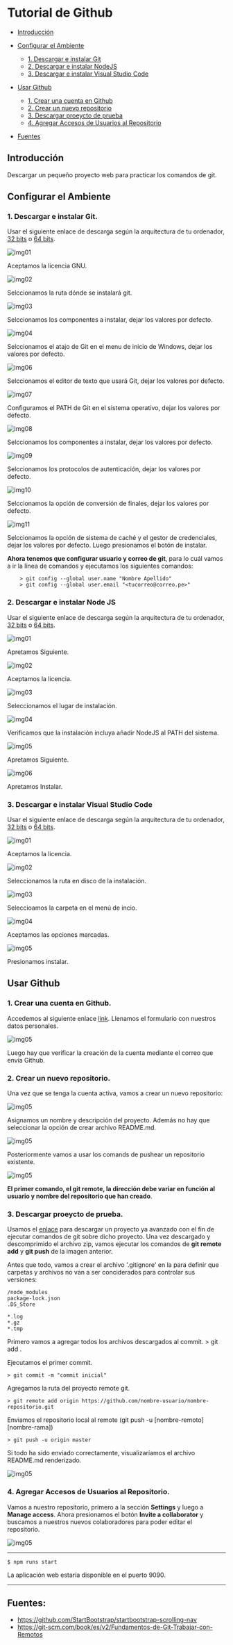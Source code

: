 # Tutorial de Github

- [Introducción](#introducción)

- [Configurar el Ambiente](#<b>Configurar-el-Ambiente</b>)

    - [1. Descargar e instalar Git](#<b>1.-Descargar-e-instalar-Git</b>.)
    - [2. Descargar e instalar NodeJS](#<b>-2.-Descargar-e-instalar-Node-JS</b>)
    - [3. Descargar e instalar Visual Studio Code](#<b>3.-Descargar-e-instalar-Visual-Studio-Code</b>)

- [Usar Github](#<b>Usar-Github</b>)

    - [1. Crear una cuenta en Github](#<b>1.-Crear-una-cuenta-en-Github</b>)
    - [2. Crear un nuevo repositorio](#<b>2-Crear-un-nuevo-repositorio</b>.)
    - [3. Descargar proeycto de prueba](#<b>3-Descargar-proeycto-de-prueba</b>.)
    - [4. Agregar Accesos de Usuarios al Repositorio](#<b>4-Agregar-Accesos-de-Usuarios-al-Repositorio</b>.)
    
- [Fuentes](#fuentes)
    
## <b>Introducción</b>

Descargar un pequeño proyecto web para practicar los comandos de git. 

## <b>Configurar el Ambiente</b>

### <b>1. Descargar e instalar Git</b>.

Usar el siguiente enlace de descarga según la arquitectura de tu ordenador, [32 bits](https://github.com/git-for-windows/git/releases/download/v2.28.0.windows.1/Git-2.28.0-32-bit.exe) o [64 bits](https://github.com/git-for-windows/git/releases/download/v2.28.0.windows.1/Git-2.28.0-64-bit.exe).

![img01](src/01.1-git.png)

Aceptamos la licencia GNU.

![img02](src/01.2-git.png)

Selccionamos la ruta dónde se instalará git.

![img03](src/01.3-git.png)

Selccionamos los componentes a instalar, dejar los valores por defecto.

![img04](src/01.4-git.png)

Selccionamos el atajo de Git en el menu de inicio de Windows, dejar los valores por defecto.

![img06](src/01.6-git.png)

Selccionamos el editor de texto que usará Git, dejar los valores por defecto.

![img07](src/01.7-git.png)

Configuramos el PATH de Git en el sistema operativo, dejar los valores por defecto.

![img08](src/01.8-git.png)

Selccionamos los componentes a instalar, dejar los valores por defecto.

![img09](src/01.9-git.png)

Selccionamos los protocolos de autenticación, dejar los valores por defecto.

![img10](src/01.10-git.png)

Selccionamos la opción de conversión de finales, dejar los valores por defecto.

![img11](src/01.11-git.png)

Selccionamos la opción de sistema de caché y el gestor de credenciales, dejar los valores por defecto. Luego presionamos el botón de instalar.

<b>Ahora tenemos que configurar usuario y correo de git</b>, para lo cuál vamos a ir la línea de comandos y ejecutamos los siguientes comandos:

        > git config --global user.name "Nombre Apellido"
        > git config --global user.email "<tucorreo@correo.pe>"

### <b> 2. Descargar e instalar Node JS</b> 

Usar el siguiente enlace de descarga según la arquitectura de tu ordenador, [32 bits](https://nodejs.org/dist/v12.18.3/node-v12.18.3-x86.msi) o [64 bits](https://nodejs.org/dist/v12.18.3/node-v12.18.3-x64.msi).

![img01](src/02.1-node.png)

Apretamos Siguiente.

![img02](src/02.2-node.png)

Aceptamos la licencia.

![img03](src/02.3-node.png)

Seleccionamos el lugar de instalación.

![img04](src/02.4-node.png)

Verificamos que la instalación incluya añadir NodeJS al PATH del sistema.

![img05](src/02.5-node.png)

Apretamos Siguiente.

![img06](src/02.6-node.png)

Apretamos Instalar.

###  <b>3. Descargar e instalar Visual Studio Code</b> 

Usar el siguiente enlace de descarga según la arquitectura de tu ordenador, [32 bits](https://code.visualstudio.com/docs/?dv=win32user) o [64 bits](https://code.visualstudio.com/docs/?dv=win64user).

![img01](src/03.1-vscode.png)

Aceptamos la licencia.

![img02](src/03.2-vscode.png)

Seleccionamos la ruta en disco de la instalación.

![img03](src/03.3-vscode.png)

Seleccioamos la carpeta en el menú de incio.

![img04](src/03.4-vscode.png)

Aceptamos las opciones marcadas.

![img05](src/03.5-vscode.png)

Presionamos instalar.

## <b>Usar Github</b>

### <b>1. Crear una cuenta en Github</b>.

Accedemos al siguiente enlace [link](https://github.com/join?ref_cta=Sign+up&ref_loc=header+logged+out&ref_page=%2F&source=header-home). Llenamos el formulario con nuestros datos personales.

![img05](src/04.1-github.png)

Luego hay que verificar la creación de la cuenta mediante el correo que envía Github.

### <b>2. Crear un nuevo repositorio</b>.

Una vez que se tenga la cuenta activa, vamos a crear un nuevo repositorio:

![img05](src/04.2-github.png)

Asignamos un nombre y descripción del proyecto. Además no hay que seleccionar la opción de crear archivo README.md.

![img05](src/04.3-github.png)

Posteriormente vamos a usar los comands de pushear un repositorio existente.

![img05](src/04.4-github.png)

<b>El primer comando, el git remote, la dirección debe variar en función al usuario y nombre del repositorio que han creado</b>.

### <b>3. Descargar proeycto de prueba</b>.

Usamos el [enlace](https://github.com/pepeul1191/manuales/raw/master/git/src/git_tuto.zip) para descargar un proyecto ya avanzado con el fin de ejecutar comandos de git sobre dicho proyecto. Una vez descargado y descomprimido el archivo zip, vamos ejecutar los comandos de <b>git remote add</b> y <b> git push</b> de la imagen anterior.

Antes que todo, vamos a crear el archivo '.gitignore' en la para definir que carpetas y archivos no van a ser conciderados para controlar sus versiones:

```
/node_modules
package-lock.json
.DS_Store

*.log
*.gz
*.tmp
```

Primero vamos a agregar todos los archivos descargados al commit.
    > git add .

Ejecutamos el primer commit.
    
    > git commit -m "commit inicial"

Agregamos la ruta del proyecto remote git.

    > git remote add origin https://github.com/nombre-usuario/nombre-repositorio.git

Enviamos el repositorio local al remote (git push -u [nombre-remoto] [nombre-rama])

    > git push -u origin master

Si todo ha sido enviado correctamente, visualizaríamos el archivo README.md renderizado.

![img05](src/04.5-github.png)

### <b>4. Agregar Accesos de Usuarios al Repositorio</b>.

Vamos a nuestro repositorio, primero a la sección <b>Settings</b> y luego a <b>Manage access</b>. Ahora presionamos el botón <b>Invite a collaborator</b> y buscamos a nuestros nuevos colaboradores para poder editar el repositorio.

![img05](src/04.6-github.png)


---

    $ npm runs start

La aplicación web estaría disponible en el puerto 9090.

---

## Fuentes:

+ https://github.com/StartBootstrap/startbootstrap-scrolling-nav
+ https://git-scm.com/book/es/v2/Fundamentos-de-Git-Trabajar-con-Remotos
